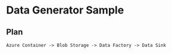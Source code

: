 # Data Generator Sample

## Plan

```
Azure Container -> Blob Storage -> Data Factory -> Data Sink
```

